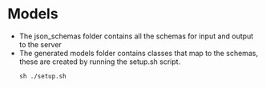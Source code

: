 # Models
- The json_schemas folder contains all the schemas for input and output to the server
- The generated models folder contains classes that map to the schemas, these are created by running the setup.sh script.
  ```
  sh ./setup.sh
  ```